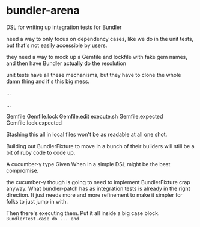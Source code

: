 # bundler-arena
DSL for writing up integration tests for Bundler

need a way to only focus on dependency cases, like we do in the unit tests, but that's
not easily accessible by users.

they need a way to mock up a Gemfile and lockfile with fake gem names, and then have 
Bundler actually do the resolution 

unit tests have all these mechanisms, but they have to clone the whole damn thing and
it's this big mess.

...


...

Gemfile
Gemfile.lock
Gemfile.edit
execute.sh
Gemfile.expected
Gemfile.lock.expected

Stashing this all in local files won't be as readable at all one shot. 

Building out BundlerFixture to move in a bunch of their builders will still be a bit of ruby code to code up.

A cucumber-y type Given When in a simple DSL might be the best compromise.


the cucumber-y though is going to need to implement BundlerFixture crap anyway. What bundler-patch has as integration tests is already in the right direction. It just needs more and more refinement to make it simpler for folks to just jump in with.

Then there's executing them. Put it all inside a big case block. `BundlerTest.case do ... end`
